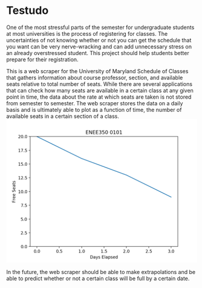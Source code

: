 # Testudo
One of the most stressful parts of the semester for undergraduate students at most universities is the process of registering for classes. The uncertainties of not knowing whether or not you can get the schedule that you want can be very nerve-wracking and can add unnecessary stress on an already overstressed student. This project should help students better prepare for their registration.

This is a web scraper for the University of Maryland Schedule of Classes that gathers information about course professor, section, and available seats relative to total number of seats. While there are several applications that can check how many seats are available in a certain class at any given point in time, the data about the rate at which seats are taken is not stored from semester to semester. The web scraper stores the data on a daily basis and is ultimately able to plot as a function of time, the number of available seats in a certain section of a class. ![alt text](https://github.com/benjib2214/Testudo/blob/master/Figure_1.png)

In the future, the web scraper should be able to make extrapolations and be able to predict whether or not a certain class will be full by a certain date. 
